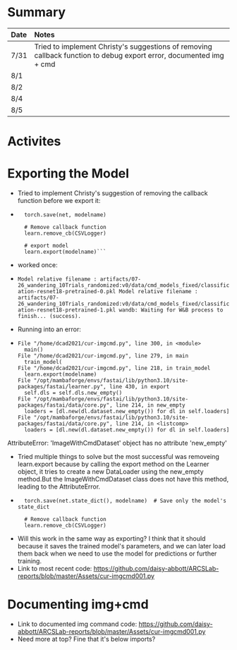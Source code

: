 # Summary 
| Date   | Notes
| :----- | :-------------------------------
| 7/31   | Tried to implement Christy's suggestions of removing callback function to debug export error, documented img + cmd
| 8/1    | 
| 8/2    | 
| 8/4    | 
| 8/5    |  

# Activites
# Exporting the Model
* Tried to implement Christy's suggestion of removing the callback function before we export it: 
* ```  # Save trained model
    torch.save(net, modelname)
    
    # Remove callback function
    learn.remove_cb(CSVLogger)
    
    # export model 
    learn.export(modelname)```
* worked once: 
* `Model relative filename : artifacts/07-26_wandering_10Trials_randomized:v0/data/cmd_models_fixed/classification-resnet18-pretrained-0.pkl
Model relative filename : artifacts/07-26_wandering_10Trials_randomized:v0/data/cmd_models_fixed/classification-resnet18-pretrained-1.pkl
wandb: Waiting for W&B process to finish... (success).`

* Running into an error: 
* ``` Traceback (most recent call last):
  File "/home/dcad2021/cur-imgcmd.py", line 300, in <module>
    main()
  File "/home/dcad2021/cur-imgcmd.py", line 279, in main
    train_model(
  File "/home/dcad2021/cur-imgcmd.py", line 218, in train_model
    learn.export(modelname)
  File "/opt/mambaforge/envs/fastai/lib/python3.10/site-packages/fastai/learner.py", line 430, in export
    self.dls = self.dls.new_empty()
  File "/opt/mambaforge/envs/fastai/lib/python3.10/site-packages/fastai/data/core.py", line 214, in new_empty
    loaders = [dl.new(dl.dataset.new_empty()) for dl in self.loaders]
  File "/opt/mambaforge/envs/fastai/lib/python3.10/site-packages/fastai/data/core.py", line 214, in <listcomp>
    loaders = [dl.new(dl.dataset.new_empty()) for dl in self.loaders]
AttributeError: 'ImageWithCmdDataset' object has no attribute 'new_empty'

* Tried multiple things to solve but the most successful was removeing learn.export because by calling the export method on the Learner object, it tries to create a new DataLoader using the new_empty method.But the ImageWithCmdDataset class does not have this method, leading to the AttributeError.
* ```
    torch.save(net.state_dict(), modelname)  # Save only the model's state_dict
    
    # Remove callback function
    learn.remove_cb(CSVLogger)
* Will this work in the same way as exporting? I think that it should because it saves the trained model's parameters, and we can later load them back when we need to use the model for predictions or further training.
* Link to most recent code: https://github.com/daisy-abbott/ARCSLab-reports/blob/master/Assets/cur-imgcmd001.py
# Documenting img+cmd
* Link to documented img command code: https://github.com/daisy-abbott/ARCSLab-reports/blob/master/Assets/cur-imgcmd001.py
* Need more at top? Fine that it's below imports? 